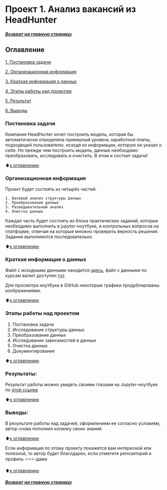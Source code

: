 # Проект 1. Анализ вакансий из HeadHunter

#####  [Возврат на главную страницу](https://github.com/sopcor/sf/blob/main/README.md)

## Оглавление  
[1. Постановка задачи](Readme.md#постановка-задачи)

[2. Организационная информация](Readme.md#организационная-информация)

[3. Краткая информация о данных](Readme.md#краткая-информация-о-данных)

[4. Этапы работы над проектом](Readme.md#Этапы-работы-над-проектом)

[5. Результат](https://github.com/sopcor/sf/blob/main/Project1/Project_1.ipynb)

[6. Выводы](Readme.md#Выводы)

### Постановка задачи    
Компания HeadHunter хочет построить модель, которая бы автоматически определяла примерный уровень заработной платы, подходящей пользователю, исходя из информации, которую он указал о себе. Но прежде чем построить модель, данные необходимо преобразовать, исследовать и очистить. В этом и состоит задача!

:arrow_up:[к оглавлению](Readme.md#оглавление)


### Организационная информация  

Проект будет состоять из четырёх частей:

    1. Базовый анализ структуры данных
    2. Преобразование данных
    3. Разведывательный анализ
    4. Очистка данных

Каждая часть будет состоять из блока практических заданий, которые необходимо выполнить в jupyter-ноутбуке, и контрольных вопросов на платформе, отвечая на которые множно проверить верность решения. Задания выполняются последовательно.

:arrow_up:[к оглавлению](Readme.md#оглавление)

### Краткая информация о данных

Файл с исходными данными находится [здесь](http://sop-cor.ru/temp/filestorage/dst-3.0_16_1_hh_database.csv), файл с данными по курсам валют доступен [тут](http://sop-cor.ru/temp/filestorage/ExchangeRates.csv).

Для просмотра ноутбука в GitHub некоторые графики продублированы изображениями.

  
:arrow_up:[к оглавлению](Readme.md#оглавление)


### Этапы работы над проектом  

1. Постановка задачи
2. Исследование структуры данных
3. Преобразование данных
4. Исследование зависимостей в данных
5. Очистка данных
6. Документирование

:arrow_up:[к оглавлению](Readme.md#оглавление)


### Результаты:  

Результат работы можно увидеть своими глазами на Jupyter-ноутбуке по [этой ссылке](https://github.com/sopcor/sf/blob/main/Project1/Project_1.ipynb)

:arrow_up:[к оглавлению](Readme.md#оглавление)


### Выводы:  

В результате работы над задачей, оформлением ее согласно условиям, автор снова пополнил копилку своих знаний.

:arrow_up:[к оглавлению](Readme.md#оглавление)


Если информация по этому проекту покажется вам интересной или полезной, то автор будет благодарен, если отметите репозиторий и профиль ⭐️⭐️⭐️-дами

:arrow_up:[к оглавлению](Readme.md#оглавление)

#####  [Возврат на главную страницу](https://github.com/sopcor/sf/blob/main/README.md)